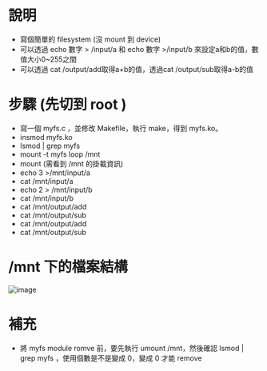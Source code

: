 # 說明
* 寫個簡單的 filesystem (沒 mount 到 device)
* 可以透過 echo 數字 > /input/a 和 echo 數字 >/input/b 來設定a和b的值，數值大小0~255之間
* 可以透過 cat /output/add取得a+b的值，透過cat /output/sub取得a-b的值
  
# 步驟 (先切到 root )
* 寫一個 myfs.c ，並修改 Makefile，執行 make，得到 myfs.ko。
* insmod myfs.ko
* lsmod | grep myfs
* mount -t myfs loop /mnt
* mount (需看到 /mnt 的掛載資訊)
* echo 3 >/mnt/input/a
* cat /mnt/input/a
* echo 2 > /mnt/input/b
* cat /mnt/input/b
* cat /mnt/output/add
* cat /mnt/output/sub
* cat /mnt/output/add
* cat /mnt/output/sub

# /mnt 下的檔案結構
![image](https://github.com/yue0211/Linux-Operation-System-Kernel/assets/82385589/78d6ee8f-3c20-487a-9d67-196249a798d2)

# 補充
* 將 myfs module romve 前，要先執行 umount /mnt，然後確認 lsmod | grep myfs ，使用個數是不是變成 0，變成 0 才能 remove
